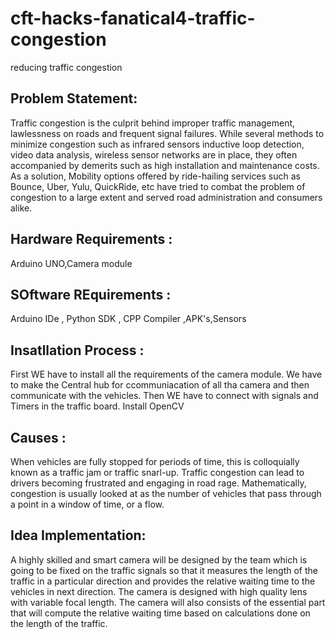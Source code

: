 # cft-hacks-fanatical4-traffic-congestion
reducing traffic congestion

## Problem Statement:
Traffic congestion is the culprit behind improper traffic management, lawlessness on roads and frequent signal failures. While several methods to minimize congestion such as infrared sensors inductive loop detection, video data analysis, wireless sensor networks are in place, they often accompanied by demerits such as high installation and maintenance costs. As a solution, Mobility options offered by ride-hailing services such as Bounce, Uber, Yulu, QuickRide, etc have tried to combat the problem of congestion to a large extent and served road administration and consumers alike.

## Hardware Requirements :
Arduino UNO,Camera module
## SOftware REquirements :
Arduino IDe , Python SDK , CPP Compiler ,APK's,Sensors

## Insatllation Process : 

First WE have to install all the requirements of the camera module.
We have to make the Central hub for ccommuniacation of all tha camera and then communicate with the vehicles.
Then WE have to connect with signals and Timers in the traffic board.
Install OpenCV 

## Causes : 
When vehicles are fully stopped for periods of time, this is colloquially known as a traffic jam or traffic snarl-up. Traffic congestion can lead to drivers becoming frustrated and engaging in road rage.
Mathematically, congestion is usually looked at as the number of vehicles that pass through a point in a window of time, or a flow.

## Idea Implementation:
A highly skilled and smart camera will be designed by the team which is going to be fixed on the traffic signals so that it measures the length of the traffic in a particular direction and provides the relative waiting time to the vehicles in next direction.
The camera is designed with high quality lens with variable focal length.
The camera will also consists of the essential part that will compute the relative waiting time based on calculations done on the length of the traffic.
